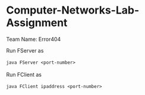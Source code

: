 # Computer-Networks-Lab-Assignment

Team Name: Error404

Run FServer as 
<br><br>
`java FServer <port-number>`
<br><br>
Run FClient as 
<br><br>
`java FClient ipaddress <port-number>`
